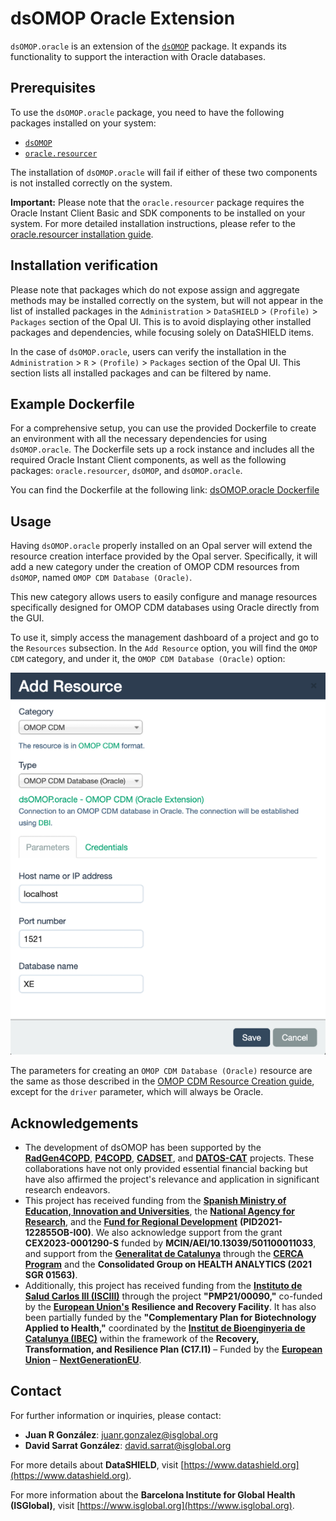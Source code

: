 # dsOMOP Oracle Extension

`dsOMOP.oracle` is an extension of the [`dsOMOP`](https://github.com/isglobal-brge/dsOMOP) package. It expands its functionality to support the interaction with Oracle databases. 

## Prerequisites

To use the `dsOMOP.oracle` package, you need to have the following packages installed on your system:
- [`dsOMOP`](https://github.com/isglobal-brge/dsOMOP)
- [`oracle.resourcer`](https://github.com/isglobal-brge/oracle.resourcer)

The installation of `dsOMOP.oracle` will fail if either of these two components is not installed correctly on the system.

**Important:** Please note that the `oracle.resourcer` package requires the Oracle Instant Client Basic and SDK components to be installed on your system. For more detailed installation instructions, please refer to the [oracle.resourcer installation guide](https://github.com/isglobal-brge/oracle.resourcer/blob/main/README.md#installation).

## Installation verification

Please note that packages which do not expose assign and aggregate methods may be installed correctly on the system, but will not appear in the list of installed packages in the `Administration` > `DataSHIELD` > `(Profile)` > `Packages` section of the Opal UI. This is to avoid displaying other installed packages and dependencies, while focusing solely on DataSHIELD items.

In the case of `dsOMOP.oracle`, users can verify the installation in the `Administration` > `R` > `(Profile)` > `Packages` section of the Opal UI. This section lists all installed packages and can be filtered by name.

## Example Dockerfile

For a comprehensive setup, you can use the provided Dockerfile to create an environment with all the necessary dependencies for using `dsOMOP.oracle`. The Dockerfile sets up a rock instance and includes all the required Oracle Instant Client components, as well as the following packages: `oracle.resourcer`, `dsOMOP`, and `dsOMOP.oracle`.

You can find the Dockerfile at the following link: [dsOMOP.oracle Dockerfile](inst/docker/Dockerfile)

## Usage 

Having `dsOMOP.oracle` properly installed on an Opal server will extend the resource creation interface provided by the Opal server. Specifically, it will add a new category under the creation of OMOP CDM resources from `dsOMOP`, named `OMOP CDM Database (Oracle)`.

This new category allows users to easily configure and manage resources specifically designed for OMOP CDM databases using Oracle directly from the GUI.

To use it, simply access the management dashboard of a project and go to the `Resources` subsection. In the `Add Resource` option, you will find the `OMOP CDM` category, and under it, the `OMOP CDM Database (Oracle)` option:

<p align="center">
  <img src="man/figures/add_oracle_resource.png" alt="Add Oracle Resource">
</p>

The parameters for creating an `OMOP CDM Database (Oracle)` resource are the same as those described in the [OMOP CDM Resource Creation guide](https://github.com/isglobal-brge/dsOMOP/blob/main/README.md#creating-resources-from-gui), except for the `driver` parameter, which will always be Oracle.

## Acknowledgements

- The development of dsOMOP has been supported by the **[RadGen4COPD](https://github.com/isglobal-brge/RadGen4COPD)**, **[P4COPD](https://www.clinicbarcelona.org/en/projects-and-clinical-assays/detail/p4copd-prediction-prevention-personalized-and-precision-management-of-copd-in-young-adults)**, **[CADSET](https://www.ersnet.org/science-and-research/clinical-research-collaboration-application-programme/cadset-chronic-airway-diseases-early-stratification/)**, and **[DATOS-CAT](https://datos-cat.github.io/LandingPage)** projects. These collaborations have not only provided essential financial backing but have also affirmed the project's relevance and application in significant research endeavors.
- This project has received funding from the **[Spanish Ministry of Education, Innovation and Universities](https://www.ciencia.gob.es/en/)**, the **[National Agency for Research](https://www.aei.gob.es/en)**, and the **[Fund for Regional Development](https://ec.europa.eu/regional_policy/funding/erdf_en)** **(PID2021-122855OB-I00)**. We also acknowledge support from the grant **CEX2023-0001290-S** funded by **MCIN/AEI/10.13039/501100011033**, and support from the **[Generalitat de Catalunya](https://web.gencat.cat/en/inici/index.html)** through the **[CERCA Program](https://cerca.cat/en/)** and the **Consolidated Group on HEALTH ANALYTICS (2021 SGR 01563)**.
- Additionally, this project has received funding from the **[Instituto de Salud Carlos III (ISCIII)](https://www.isciii.es/)** through the project **"PMP21/00090,"** co-funded by the **[European Union's](https://european-union.europa.eu/index_en)** **Resilience and Recovery Facility**. It has also been partially funded by the **"Complementary Plan for Biotechnology Applied to Health,"** coordinated by the **[Institut de Bioenginyeria de Catalunya (IBEC)](https://ibecbarcelona.eu/)** within the framework of the **Recovery, Transformation, and Resilience Plan (C17.I1)** – Funded by the **[European Union](https://european-union.europa.eu/index_en)** – **[NextGenerationEU](https://next-generation-eu.europa.eu/index_en)**.

## Contact

For further information or inquiries, please contact:

- **Juan R González**: juanr.gonzalez@isglobal.org
- **David Sarrat González**: david.sarrat@isglobal.org

For more details about **DataSHIELD**, visit [https://www.datashield.org](https://www.datashield.org).

For more information about the **Barcelona Institute for Global Health (ISGlobal)**, visit [https://www.isglobal.org](https://www.isglobal.org).